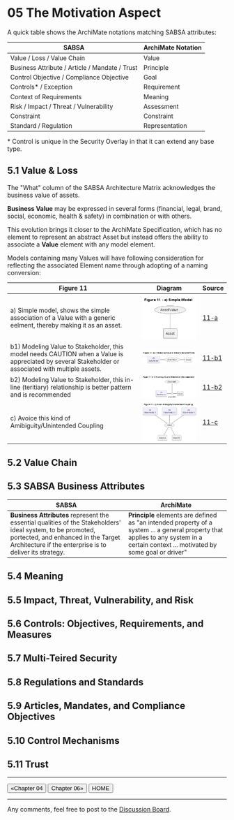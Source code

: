 # 05 The Motivation Aspect

A quick table shows the ArchiMate notations matching SABSA attributes:

| SABSA | ArchiMate Notation|
| --- | --- |
| Value / Loss / Value Chain | Value |
| Business Attribute / Article / Mandate / Trust | Principle |
| Control Objective / Compliance Objective | Goal |
| Controls* / Exception | Requirement |
| Context of Requirements | Meaning |
| Risk / Impact / Threat / Vulnerability | Assessment |
| Constraint | Constraint |
| Standard / Regulation | Representation |

\* Control is unique in the Security Overlay in that it can extend any base type.

## 5.1 Value & Loss

The "What" column of the SABSA Architecture Matrix acknowledges the business value of assets.

**Business Value** may be expressed in several forms (financial, legal, brand, social, economic, health & safety) in combination or with others.

This evolution brings it closer to the ArchiMate Specification, which has no element to represent an abstract Asset but instead offers the ability to associate a **Value** element with any model element.

Models containing many Values will have following consideration for reflecting the associated Element name through adopting of a naming conversion:

| Figure 11 | Diagram | Source |
| --- | --- | --- |
| a) Simple model, shows the simple association of a Value with a generic eelment, thereby making it as an asset. | ![11-a](./Figure11/Figure11_a.png) | [11-a](./Figure11/Figure11_a.puml) |
| b1) Modeling Value to Stakeholder, this model needs CAUTION when a Value is appreciated by several Stakeholder or associated with multiple assets. | ![11-b1](./Figure11/Figure11_b1.png) | [11-b1](./Figure11/Figure11_b1.puml) |
| b2) Modeling Value to Stakeholder, this in-line (teritiary) relationship is better pattern and is recommended | ![11-b2](./Figure11/Figure11_b2.png) | [11-b2](./Figure11/Figure11_b2.puml) |
| c) Avoice this kind of Amibiguity/Unintended Coupling | ![11-c](./Figure11/Figure11_c.png) | [11-c](./Figure11/Figure11_c.puml) |


## 5.2 Value Chain

## 5.3 SABSA Business Attributes

| SABSA | ArchiMate |
| --- | --- |
| **Business Attributes** represent the essential qualities of the Stakeholders' ideal system, to be promoted, portected, and enhanced in the Target Architecture if the enterprise is to deliver its strategy. | **Principle** elements are defined as "an intended property of a system ... a general property that applies to any system in a certain context ... motivated by some goal or driver" |

## 5.4 Meaning

## 5.5 Impact, Threat, Vulnerability, and Risk

## 5.6 Controls: Objectives, Requirements, and Measures

## 5.7 Multi-Teired Security

## 5.8 Regulations and Standards

## 5.9 Articles, Mandates, and Compliance Objectives

## 5.10 Control Mechanisms

## 5.11 Trust

---

[<button type="button">«Chapter 04</button>](../04_Align_SABSA_and_ArchiMate_Framework/README.md) [<button type="button">Chapter 06»</button>](../06_Modeling_Contextual_Security_Architecture/README.md) [<button type="button">HOME</button>](../README.md)

---

Any comments, feel free to post to the [Discussion Board](https://github.com/yasenstar/ArchiMate_SABSA/discussions).
